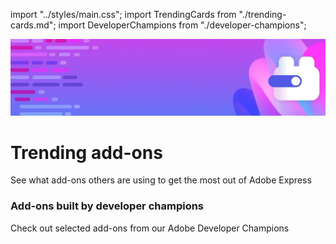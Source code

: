 import "../styles/main.css";
import TrendingCards from "./trending-cards.md";
import DeveloperChampions from "./developer-champions";

<Hero slots="image, heading, text" variant="fullwidth" className="trending-hero"/>

![Trending banner](./images/trending-add-ons.jpg)

# Trending add-ons

See what add-ons others are using to get the most out of Adobe Express

<WrapperComponent slots="content" repeat="1" theme="light" />

<TrendingCards />

<TextBlock slots="heading,text" className="announcement exploreCapabilities" theme="light"/>

### Add-ons built by developer champions

Check out selected add-ons from our Adobe Developer Champions

<WrapperComponent slots="content" repeat="1" theme="light" />

<DeveloperChampions />
